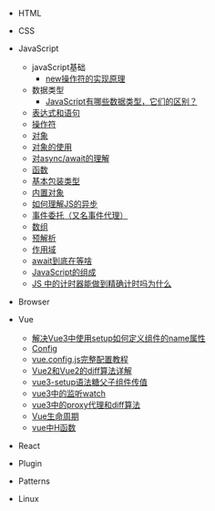 * HTML

* CSS

* JavaScript
  * javaScript基础
    * [new操作符的实现原理](JavaScript/JavaScript基础/new操作符的实现原理.md)
  * 数据类型
    * [JavaScript有哪些数据类型，它们的区别？](JavaScript/数据类型/JavaScript有哪些数据类型，它们的区别？.md)
  * [表达式和语句](JavaScript/表达式和语句.md)
  * [操作符](JavaScript/操作符.md)
  * [对象](JavaScript/对象.md)
  * [对象的使用](JavaScript/对象的使用.md)
  * [对async/await的理解](JavaScript/对asyncawait的理解.md)
  * [函数](JavaScript/函数.md)
  * [基本包装类型](JavaScript/基本包装类型.md)
  * [内置对象](JavaScript/内置对象.md)
  * [如何理解JS的异步](JavaScript/如何理解JS的异步.md)
  * [事件委托（又名事件代理）](JavaScript/事件委托（又名事件代理）.md)
  * [数组](JavaScript/数组.md)
  * [预解析](JavaScript/预解析.md)
  * [作用域](JavaScript/作用域.md)
  * [await到底在等啥](JavaScript/await到底在等啥？.md)
  * [JavaScript的组成](JavaScript/JavaScript的组成.md)
  * [JS 中的计时器能做到精确计时吗为什么](JavaScript/JS中的计时器能做到精确计时吗为什么.md)

* Browser

* Vue
  * [解决Vue3中使用setup如何定义组件的name属性](Vue/解决Vue3中使用setup如何定义组件的name属性.md)
  * [Config](Vue/vue.config.js)
  * [vue.config.js完整配置教程](Vue/vue.config.js完整配置教程.md)
  * [Vue2和Vue2的diff算法详解](Vue/Vue2和Vue2的diff算法详解)
  * [vue3-setup语法糖父子组件传值](Vue/vue3-setup语法糖父子组件传值.md)
  * [vue3中的监听watch](Vue/vue3中的监听watch.md)
  * [vue3中的proxy代理和diff算法](Vue/vue3中的proxy代理和diff算法.md)
  * [Vue生命周期](Vue/Vue生命周期.md) 
  * [vue中H函数](Vue/vue中H函数.md)

* React

* Plugin

* Patterns

* Linux